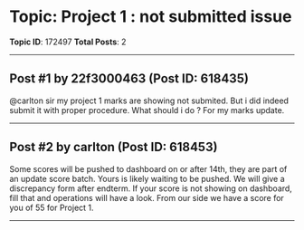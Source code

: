 # Topic: Project 1 : not submitted issue
**Topic ID**: 172497
**Total Posts**: 2

---

## Post #1 by 22f3000463 (Post ID: 618435)
@carlton
 sir my project 1 marks are showing not submited. But i did indeed submit it with proper procedure. What should i do ? For my marks update.

---

## Post #2 by carlton (Post ID: 618453)
Some scores will be pushed to dashboard on or after 14th, they are part of an update score batch. Yours is likely waiting to be pushed. We will give a discrepancy form after endterm. If your score is not showing on dashboard, fill that and operations will have a look. From our side we have a score for you of 55 for Project 1.

---
